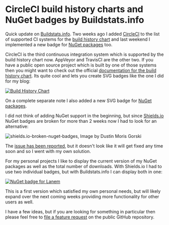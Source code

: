﻿<!--
    Tags: circleci nuget github svg
-->

# CircleCI build history charts and NuGet badges by Buildstats.info

Quick update on [Buildstats.info](https://buildstats.info/). Two weeks ago I added [CircleCI](https://circleci.com/) to the list of  supported CI systems for the [build history chart](https://github.com/dustinmoris/CI-BuildStats#build-history-chart) and last weekend I implemented a new badge for [NuGet packages](https://github.com/dustinmoris/CI-BuildStats#nuget-badge) too.

CircleCI is the third continuous integration system which is supported by the build history chart now. AppVeyor and TravisCI are the other two. If you have a public open source project which is built by one of those systems then you might want to check out the official [documentation for the build history chart](https://github.com/dustinmoris/CI-BuildStats). Its quite cool and lets you create SVG badges like the one I did for my blog:

<a href="https://ci.appveyor.com/project/dustinmoris/dustedcodes/history?branch=master" title="dusted.codes build history"><img src="https://buildstats.info/appveyor/chart/dustinmoris/dustedcodes?branch=master" alt="Build History Chart" /></a>

On a complete separate note I also added a new SVG badge for [NuGet packages](https://github.com/dustinmoris/CI-BuildStats#nuget-badge).

I did not think of adding NuGet support in the beginning, but since [Shields.io](http://shields.io/) NuGet badges are broken for more than 2 weeks now I had to look for an alternative:

<img src="https://storage.googleapis.com/dusted-codes/images/blog-posts/2016-02-29/25255668592_5362a02717_o.png" alt="shields.io-broken-nuget-badges, Image by Dustin Moris Gorski" class="half-width">

The [issue has been reported](https://github.com/badges/shields/issues/655), but it doesn't look like it will get fixed any time soon and so I went with my own solution.

For my personal projects I like to display the current version of my NuGet packages as well as the total number of downloads. With Shields.io I had to use two individual badges, but with Buildstats.info I can display both in one:

<a href="https://www.nuget.org/packages/Lanem/" title="Lanem NuGet package"><img src="https://buildstats.info/nuget/lanem" alt="NuGet badge for Lanem" /></a>

This is a first version which satisfied my own personal needs, but will likely expand over the next coming weeks providing more functionality for other users as well.

I have a few ideas, but if you are looking for something in particular then please feel free to [file a feature request](https://github.com/dustinmoris/CI-BuildStats/issues) on the public GitHub repository.